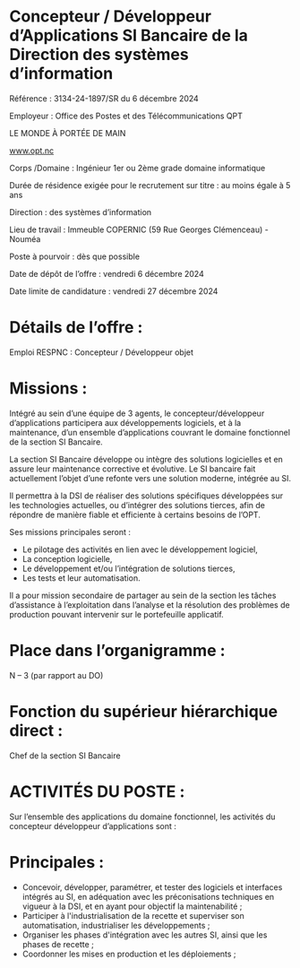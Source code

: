 # Concepteur / Développeur d’Applications SI Bancaire de la Direction des systèmes d’information

Référence : 3134-24-1897/SR du 6 décembre 2024

Employeur : Office des Postes et des Télécommunications QPT

LE MONDE À PORTÉE DE MAIN

www.opt.nc

Corps /Domaine : Ingénieur 1er ou 2ème grade domaine informatique

Durée de résidence exigée pour le recrutement sur titre : au moins égale à 5 ans

Direction : des systèmes d’information

Lieu de travail : Immeuble COPERNIC (59 Rue Georges Clémenceau) - Nouméa

Poste à pourvoir : dès que possible

Date de dépôt de l’offre : vendredi 6 décembre 2024

Date limite de candidature : vendredi 27 décembre 2024

# Détails de l’offre :

Emploi RESPNC : Concepteur / Développeur objet

# Missions :

Intégré au sein d’une équipe de 3 agents, le concepteur/développeur d’applications participera aux développements logiciels, et à la maintenance, d’un ensemble d’applications couvrant le domaine fonctionnel de la section SI Bancaire.

La section SI Bancaire développe ou intègre des solutions logicielles et en assure leur maintenance corrective et évolutive. Le SI bancaire fait actuellement l’objet d’une refonte vers une solution moderne, intégrée au SI.

Il permettra à la DSI de réaliser des solutions spécifiques développées sur les technologies actuelles, ou d’intégrer des solutions tierces, afin de répondre de manière fiable et efficiente à certains besoins de l’OPT.

Ses missions principales seront :

- Le pilotage des activités en lien avec le développement logiciel,
- La conception logicielle,
- Le développement et/ou l’intégration de solutions tierces,
- Les tests et leur automatisation.

Il a pour mission secondaire de partager au sein de la section les tâches d’assistance à l’exploitation dans l’analyse et la résolution des problèmes de production pouvant intervenir sur le portefeuille applicatif.

# Place dans l’organigramme :

N – 3 (par rapport au DO)

# Fonction du supérieur hiérarchique direct :

Chef de la section SI Bancaire

# ACTIVITÉS DU POSTE :

Sur l’ensemble des applications du domaine fonctionnel, les activités du concepteur développeur d’applications sont :

# Principales :

- Concevoir, développer, paramétrer, et tester des logiciels et interfaces intégrés au SI, en adéquation avec les préconisations techniques en vigueur à la DSI, et en ayant pour objectif la maintenabilité ;
- Participer à l'industrialisation de la recette et superviser son automatisation, industrialiser les développements ;
- Organiser les phases d'intégration avec les autres SI, ainsi que les phases de recette ;
- Coordonner les mises en production et les déploiements ;